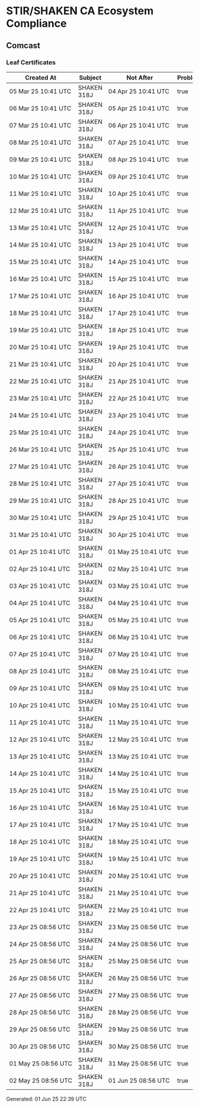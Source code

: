 # STIR/SHAKEN CA Ecosystem Compliance

## Comcast

### Leaf Certificates

| Created At | Subject | Not After | Problems | Link |
|------------|---------|-----------|----------|------|
| 05&#160;Mar&#160;25&#160;10:41&#160;UTC | SHAKEN 318J | 04&#160;Apr&#160;25&#160;10:41&#160;UTC | true | [view](../CERTS/358b09b06c37931420a286e0201cb4f0ae2cff9053832dfbe993a7b33971558d/README.md) |
| 06&#160;Mar&#160;25&#160;10:41&#160;UTC | SHAKEN 318J | 05&#160;Apr&#160;25&#160;10:41&#160;UTC | true | [view](../CERTS/a44bf447ea6d6c9198c8858e1225d800c51e7b052c92be4cb009e4c5bf24821e/README.md) |
| 07&#160;Mar&#160;25&#160;10:41&#160;UTC | SHAKEN 318J | 06&#160;Apr&#160;25&#160;10:41&#160;UTC | true | [view](../CERTS/a4d4b2c71994bc61cd7095fc9e6158247c8c4ba7d08e3c300dd38289d5d3f630/README.md) |
| 08&#160;Mar&#160;25&#160;10:41&#160;UTC | SHAKEN 318J | 07&#160;Apr&#160;25&#160;10:41&#160;UTC | true | [view](../CERTS/e56d6571a380e3c87691cff20d8d14db08c2264967405cd5b7bddef6f4c8f3e7/README.md) |
| 09&#160;Mar&#160;25&#160;10:41&#160;UTC | SHAKEN 318J | 08&#160;Apr&#160;25&#160;10:41&#160;UTC | true | [view](../CERTS/d9f38b0f46060993cd96a1512cfc5ecdf5c734ebcabe171ef7ba00c905f483f5/README.md) |
| 10&#160;Mar&#160;25&#160;10:41&#160;UTC | SHAKEN 318J | 09&#160;Apr&#160;25&#160;10:41&#160;UTC | true | [view](../CERTS/8eba327477438423c77ad9b499d35b7797c057f6bd6eb80d4ccc72f02da08cc5/README.md) |
| 11&#160;Mar&#160;25&#160;10:41&#160;UTC | SHAKEN 318J | 10&#160;Apr&#160;25&#160;10:41&#160;UTC | true | [view](../CERTS/9629bacef58a1ab0e4ec8b4a263501ea5cad64785fd3c89abb8e1a1d4df0b020/README.md) |
| 12&#160;Mar&#160;25&#160;10:41&#160;UTC | SHAKEN 318J | 11&#160;Apr&#160;25&#160;10:41&#160;UTC | true | [view](../CERTS/3b56322969600d739d2cac4a9c93ffb7a6d8a453c3baf8febc516bc20eb21d4d/README.md) |
| 13&#160;Mar&#160;25&#160;10:41&#160;UTC | SHAKEN 318J | 12&#160;Apr&#160;25&#160;10:41&#160;UTC | true | [view](../CERTS/9c8e2f6410d62727661d549734f954da5a774376166d409a275d8b02a912bb94/README.md) |
| 14&#160;Mar&#160;25&#160;10:41&#160;UTC | SHAKEN 318J | 13&#160;Apr&#160;25&#160;10:41&#160;UTC | true | [view](../CERTS/5a91f8445f4a8803c0a354a0fb287186f728ceea3c0b30dc2210a58d8ce8beb6/README.md) |
| 15&#160;Mar&#160;25&#160;10:41&#160;UTC | SHAKEN 318J | 14&#160;Apr&#160;25&#160;10:41&#160;UTC | true | [view](../CERTS/10b22092a441e497ad86538edb21b4be3b2386c9e96aadf8f60b715fe4acfea2/README.md) |
| 16&#160;Mar&#160;25&#160;10:41&#160;UTC | SHAKEN 318J | 15&#160;Apr&#160;25&#160;10:41&#160;UTC | true | [view](../CERTS/671d1a3c2f462172eee87f28ba482c00256a961216bdc8f227c5e2d9b9a69e4f/README.md) |
| 17&#160;Mar&#160;25&#160;10:41&#160;UTC | SHAKEN 318J | 16&#160;Apr&#160;25&#160;10:41&#160;UTC | true | [view](../CERTS/ef6be38573313e0f97536043d6f5a92f87c9b07f48202cb48a55f5e873997df6/README.md) |
| 18&#160;Mar&#160;25&#160;10:41&#160;UTC | SHAKEN 318J | 17&#160;Apr&#160;25&#160;10:41&#160;UTC | true | [view](../CERTS/c9fb1a6ba2e7276492d77a286eaaeb24b9d4ebd4e7dfaf84cb07ac949182d673/README.md) |
| 19&#160;Mar&#160;25&#160;10:41&#160;UTC | SHAKEN 318J | 18&#160;Apr&#160;25&#160;10:41&#160;UTC | true | [view](../CERTS/dd90a5bddb26742cca875b806d3d11d975e384838c20b464691626a21589a151/README.md) |
| 20&#160;Mar&#160;25&#160;10:41&#160;UTC | SHAKEN 318J | 19&#160;Apr&#160;25&#160;10:41&#160;UTC | true | [view](../CERTS/e564451e70d176988a4c0997d066b9b5279cef52d3bff59392994c66846fe698/README.md) |
| 21&#160;Mar&#160;25&#160;10:41&#160;UTC | SHAKEN 318J | 20&#160;Apr&#160;25&#160;10:41&#160;UTC | true | [view](../CERTS/dbd2f0a40209de997e329e332aa664d06039af64410730d743a8bd78e5eb5d85/README.md) |
| 22&#160;Mar&#160;25&#160;10:41&#160;UTC | SHAKEN 318J | 21&#160;Apr&#160;25&#160;10:41&#160;UTC | true | [view](../CERTS/512af4d3e374e3cdfdfc377a28ad67539ee461d10ef17f722694d16524fde7eb/README.md) |
| 23&#160;Mar&#160;25&#160;10:41&#160;UTC | SHAKEN 318J | 22&#160;Apr&#160;25&#160;10:41&#160;UTC | true | [view](../CERTS/2c52704ac814a4ac2b8bf27ccf436af126d78662832b50aaeb2ceafa4011bf5d/README.md) |
| 24&#160;Mar&#160;25&#160;10:41&#160;UTC | SHAKEN 318J | 23&#160;Apr&#160;25&#160;10:41&#160;UTC | true | [view](../CERTS/78d63a54991107264c9f784109882b837369d27a1a56570d549271ab3f869454/README.md) |
| 25&#160;Mar&#160;25&#160;10:41&#160;UTC | SHAKEN 318J | 24&#160;Apr&#160;25&#160;10:41&#160;UTC | true | [view](../CERTS/313297392be583806e6521a5cfbde1129b1e9ed358455df8bb2b0fd9540163f3/README.md) |
| 26&#160;Mar&#160;25&#160;10:41&#160;UTC | SHAKEN 318J | 25&#160;Apr&#160;25&#160;10:41&#160;UTC | true | [view](../CERTS/bd45f84a8136e94de6770beae0d9006593b5e605ff87669b4971b3617b05c615/README.md) |
| 27&#160;Mar&#160;25&#160;10:41&#160;UTC | SHAKEN 318J | 26&#160;Apr&#160;25&#160;10:41&#160;UTC | true | [view](../CERTS/64f4e88f728d7a58817e3144be92ec85a85f76034bcf7b8533c153c15f60beea/README.md) |
| 28&#160;Mar&#160;25&#160;10:41&#160;UTC | SHAKEN 318J | 27&#160;Apr&#160;25&#160;10:41&#160;UTC | true | [view](../CERTS/4924091df77f0730305fc45ec3866ebd73d85017275507b24f11e3502f82e153/README.md) |
| 29&#160;Mar&#160;25&#160;10:41&#160;UTC | SHAKEN 318J | 28&#160;Apr&#160;25&#160;10:41&#160;UTC | true | [view](../CERTS/75c12ded741de0cbc3c0172ffd8a985a11423559aaf75b6368005cb82ec593ab/README.md) |
| 30&#160;Mar&#160;25&#160;10:41&#160;UTC | SHAKEN 318J | 29&#160;Apr&#160;25&#160;10:41&#160;UTC | true | [view](../CERTS/ed96869fdab1d2d81521f0c0a239434058511f79e56b0890f1b447d07bace8a9/README.md) |
| 31&#160;Mar&#160;25&#160;10:41&#160;UTC | SHAKEN 318J | 30&#160;Apr&#160;25&#160;10:41&#160;UTC | true | [view](../CERTS/44f0d8cfc78c11b70baca852040d0f3ff03234760e4994f02fde4d8bff18aa6e/README.md) |
| 01&#160;Apr&#160;25&#160;10:41&#160;UTC | SHAKEN 318J | 01&#160;May&#160;25&#160;10:41&#160;UTC | true | [view](../CERTS/1dcbd3fe957497a156b5d774c1f27eff4fa61913e61096c63d625a7786f0d576/README.md) |
| 02&#160;Apr&#160;25&#160;10:41&#160;UTC | SHAKEN 318J | 02&#160;May&#160;25&#160;10:41&#160;UTC | true | [view](../CERTS/850dcbdfda006435d49df16393e0b663233166642cd2f57e990f0a619c854e3d/README.md) |
| 03&#160;Apr&#160;25&#160;10:41&#160;UTC | SHAKEN 318J | 03&#160;May&#160;25&#160;10:41&#160;UTC | true | [view](../CERTS/7ac025ebbe3338698a4fdd5561963fa8d18196759a91f674dfebe5820dcfe50b/README.md) |
| 04&#160;Apr&#160;25&#160;10:41&#160;UTC | SHAKEN 318J | 04&#160;May&#160;25&#160;10:41&#160;UTC | true | [view](../CERTS/8d97a336deaa3a2a0a9bb3f44deed587dceafd60d03695a1fc09011cc463f07b/README.md) |
| 05&#160;Apr&#160;25&#160;10:41&#160;UTC | SHAKEN 318J | 05&#160;May&#160;25&#160;10:41&#160;UTC | true | [view](../CERTS/ee5419af5879875ec6bdc01a617a6a140fada112627184b15f83466b57b5aa6e/README.md) |
| 06&#160;Apr&#160;25&#160;10:41&#160;UTC | SHAKEN 318J | 06&#160;May&#160;25&#160;10:41&#160;UTC | true | [view](../CERTS/a92a78cf30a16055a61fef8dde84788a3ddd33e9835cb80fd0524c4141036c4b/README.md) |
| 07&#160;Apr&#160;25&#160;10:41&#160;UTC | SHAKEN 318J | 07&#160;May&#160;25&#160;10:41&#160;UTC | true | [view](../CERTS/85513c76f437197d13d5098e13f2f8d8dba435e2125671c8c94ab03d9b5da5a1/README.md) |
| 08&#160;Apr&#160;25&#160;10:41&#160;UTC | SHAKEN 318J | 08&#160;May&#160;25&#160;10:41&#160;UTC | true | [view](../CERTS/0997acabf394053e25a93d002c2824fa62882c27ff6cdc734c32e042c17ae259/README.md) |
| 09&#160;Apr&#160;25&#160;10:41&#160;UTC | SHAKEN 318J | 09&#160;May&#160;25&#160;10:41&#160;UTC | true | [view](../CERTS/b76b4140d1e65d43f3b6b15706fc502cf59ceafa2d272c5f05601e54d225a328/README.md) |
| 10&#160;Apr&#160;25&#160;10:41&#160;UTC | SHAKEN 318J | 10&#160;May&#160;25&#160;10:41&#160;UTC | true | [view](../CERTS/e3d5a0b195825a67b6ada965ade9ab568ee0046365a6ce72d46194375779a204/README.md) |
| 11&#160;Apr&#160;25&#160;10:41&#160;UTC | SHAKEN 318J | 11&#160;May&#160;25&#160;10:41&#160;UTC | true | [view](../CERTS/371d2f3abfba1db9033037abde79317160a83bf653ecc444922b76185cc6523d/README.md) |
| 12&#160;Apr&#160;25&#160;10:41&#160;UTC | SHAKEN 318J | 12&#160;May&#160;25&#160;10:41&#160;UTC | true | [view](../CERTS/a4294fc6fe1476308f426055ff4b3f29a1fef6d65bf8fd7edd6879fd19633211/README.md) |
| 13&#160;Apr&#160;25&#160;10:41&#160;UTC | SHAKEN 318J | 13&#160;May&#160;25&#160;10:41&#160;UTC | true | [view](../CERTS/2c30b134392ccaf7c8e5013460fb6952565a95d8d1dd5c69e163b88606154ced/README.md) |
| 14&#160;Apr&#160;25&#160;10:41&#160;UTC | SHAKEN 318J | 14&#160;May&#160;25&#160;10:41&#160;UTC | true | [view](../CERTS/b05210a7d0d62c516846d2c3419eac61446d924cb353d6968c8dff85b1c7afbe/README.md) |
| 15&#160;Apr&#160;25&#160;10:41&#160;UTC | SHAKEN 318J | 15&#160;May&#160;25&#160;10:41&#160;UTC | true | [view](../CERTS/b43cd1c7b3717b5419b74cd2074bdb2ff8f70d509e43750628550ed6567bf686/README.md) |
| 16&#160;Apr&#160;25&#160;10:41&#160;UTC | SHAKEN 318J | 16&#160;May&#160;25&#160;10:41&#160;UTC | true | [view](../CERTS/cae0d34ab8f82d7b6d20777d52aa2ad4710ff620b5a42a680298c2d75c6e6b97/README.md) |
| 17&#160;Apr&#160;25&#160;10:41&#160;UTC | SHAKEN 318J | 17&#160;May&#160;25&#160;10:41&#160;UTC | true | [view](../CERTS/9aa7eac25b68953acaf2e71fa1824197515e5e88f732873fd5963420b2bc5ea0/README.md) |
| 18&#160;Apr&#160;25&#160;10:41&#160;UTC | SHAKEN 318J | 18&#160;May&#160;25&#160;10:41&#160;UTC | true | [view](../CERTS/92c9f398b24fef6ae3cb458cc4389942b65e06638ffa00bbebe0fab1b850f378/README.md) |
| 19&#160;Apr&#160;25&#160;10:41&#160;UTC | SHAKEN 318J | 19&#160;May&#160;25&#160;10:41&#160;UTC | true | [view](../CERTS/c0e60b3eb6998c5496c1ad9abb8261ea7e2ca2395607d1ad22bcf279e8f30bbe/README.md) |
| 20&#160;Apr&#160;25&#160;10:41&#160;UTC | SHAKEN 318J | 20&#160;May&#160;25&#160;10:41&#160;UTC | true | [view](../CERTS/4b6f85eaa4fc04298f951b7aaaf757bc8cd9cc3dd89053947d0b4074f7d006e4/README.md) |
| 21&#160;Apr&#160;25&#160;10:41&#160;UTC | SHAKEN 318J | 21&#160;May&#160;25&#160;10:41&#160;UTC | true | [view](../CERTS/8e2e6fc2251a2768ebef059c2b33e41d04190688449176bc78f01ff8cbd5c61c/README.md) |
| 22&#160;Apr&#160;25&#160;10:41&#160;UTC | SHAKEN 318J | 22&#160;May&#160;25&#160;10:41&#160;UTC | true | [view](../CERTS/d0920422db21bac863204c06a0a8e4a793e03a207269cba10d955344f14bde3f/README.md) |
| 23&#160;Apr&#160;25&#160;08:56&#160;UTC | SHAKEN 318J | 23&#160;May&#160;25&#160;08:56&#160;UTC | true | [view](../CERTS/0d1cb7e80e0c5b5c7a3be67b27fa5bc8cb095f0b5f30a37daba77795cd4d9974/README.md) |
| 24&#160;Apr&#160;25&#160;08:56&#160;UTC | SHAKEN 318J | 24&#160;May&#160;25&#160;08:56&#160;UTC | true | [view](../CERTS/e032712960206908e4a56c846b27ca8d58ba9f8822164a5ebaeb4c5cc1f0d753/README.md) |
| 25&#160;Apr&#160;25&#160;08:56&#160;UTC | SHAKEN 318J | 25&#160;May&#160;25&#160;08:56&#160;UTC | true | [view](../CERTS/295290fbcf91a94eaa25b561c1ae4cb0be65778629e79000eba98e5ae6159044/README.md) |
| 26&#160;Apr&#160;25&#160;08:56&#160;UTC | SHAKEN 318J | 26&#160;May&#160;25&#160;08:56&#160;UTC | true | [view](../CERTS/1ae840ceeec2f5e0eff39afc6afef37993dca22cb031bb67c4f6ef0cbc2f4272/README.md) |
| 27&#160;Apr&#160;25&#160;08:56&#160;UTC | SHAKEN 318J | 27&#160;May&#160;25&#160;08:56&#160;UTC | true | [view](../CERTS/c343bfa81f648271e7edf0d372215fe502e9ee695af454e093a1916933942fef/README.md) |
| 28&#160;Apr&#160;25&#160;08:56&#160;UTC | SHAKEN 318J | 28&#160;May&#160;25&#160;08:56&#160;UTC | true | [view](../CERTS/e15f19547a987762d82339d10f329ce00b1666d9bcd9c3c5aad3d93d36d88400/README.md) |
| 29&#160;Apr&#160;25&#160;08:56&#160;UTC | SHAKEN 318J | 29&#160;May&#160;25&#160;08:56&#160;UTC | true | [view](../CERTS/c9988c91bfd5f871f5d1cb7c7c5cc324a44a2502bb59a81ee2d492718e2a3a83/README.md) |
| 30&#160;Apr&#160;25&#160;08:56&#160;UTC | SHAKEN 318J | 30&#160;May&#160;25&#160;08:56&#160;UTC | true | [view](../CERTS/188c050aca829736dc0e15faa726d9f438dbcf21d39b2e39c85712419d6895c0/README.md) |
| 01&#160;May&#160;25&#160;08:56&#160;UTC | SHAKEN 318J | 31&#160;May&#160;25&#160;08:56&#160;UTC | true | [view](../CERTS/ad7d74a10bef6d01f2b81db0ae6e6edbc90d3506c3130f72b99efbd0bb1c40d6/README.md) |
| 02&#160;May&#160;25&#160;08:56&#160;UTC | SHAKEN 318J | 01&#160;Jun&#160;25&#160;08:56&#160;UTC | true | [view](../CERTS/2f5c19e8e990537ceb1752d8672bac113cb1bdbc1ff937d5e1b6f8aba6742e38/README.md) |


Generated: 01 Jun 25 22:39 UTC